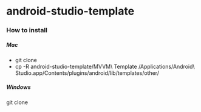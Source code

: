 # android-studio-template

### How to install

##### Mac
- git clone 
- cp -R android-studio-template/MVVM\ Template /Applications/Android\ Studio.app/Contents/plugins/android/lib/templates/other/

##### Windows
git clone
